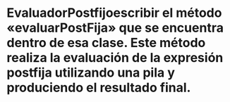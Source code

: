 # EvaluadorPostfijoescribir el método «evaluarPostFija» que se encuentra dentro de esa clase. Este método realiza la evaluación de la expresión postfija utilizando una pila y produciendo el resultado final.
